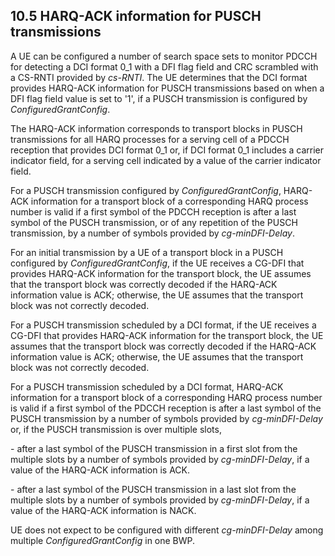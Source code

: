 ## 10.5 HARQ-ACK information for PUSCH transmissions

A UE can be configured a number of search space sets to monitor PDCCH
for detecting a DCI format 0_1 with a DFI flag field and CRC scrambled
with a CS-RNTI provided by *cs-RNTI*. The UE determines that the DCI
format provides HARQ-ACK information for PUSCH transmissions based on
when a DFI flag field value is set to \'1\', if a PUSCH transmission is
configured by *ConfiguredGrantConfig*.

The HARQ-ACK information corresponds to transport blocks in PUSCH
transmissions for all HARQ processes for a serving cell of a PDCCH
reception that provides DCI format 0_1 or, if DCI format 0_1 includes a
carrier indicator field, for a serving cell indicated by a value of the
carrier indicator field.

For a PUSCH transmission configured by *ConfiguredGrantConfig*, HARQ-ACK
information for a transport block of a corresponding HARQ process number
is valid if a first symbol of the PDCCH reception is after a last symbol
of the PUSCH transmission, or of any repetition of the PUSCH
transmission, by a number of symbols provided by *cg-minDFI-Delay*.

For an initial transmission by a UE of a transport block in a PUSCH
configured by *ConfiguredGrantConfig*, if the UE receives a CG-DFI that
provides HARQ-ACK information for the transport block, the UE assumes
that the transport block was correctly decoded if the HARQ-ACK
information value is ACK; otherwise, the UE assumes that the transport
block was not correctly decoded.

For a PUSCH transmission scheduled by a DCI format, if the UE receives a
CG-DFI that provides HARQ-ACK information for the transport block, the
UE assumes that the transport block was correctly decoded if the
HARQ-ACK information value is ACK; otherwise, the UE assumes that the
transport block was not correctly decoded.

For a PUSCH transmission scheduled by a DCI format, HARQ-ACK information
for a transport block of a corresponding HARQ process number is valid if
a first symbol of the PDCCH reception is after a last symbol of the
PUSCH transmission by a number of symbols provided by *cg-minDFI-Delay*
or, if the PUSCH transmission is over multiple slots,

\- after a last symbol of the PUSCH transmission in a first slot from
the multiple slots by a number of symbols provided by *cg-minDFI-Delay*,
if a value of the HARQ-ACK information is ACK.

\- after a last symbol of the PUSCH transmission in a last slot from the
multiple slots by a number of symbols provided by *cg-minDFI-Delay*, if
a value of the HARQ-ACK information is NACK.

UE does not expect to be configured with different *cg-minDFI-Delay*
among multiple *ConfiguredGrantConfig* in one BWP.